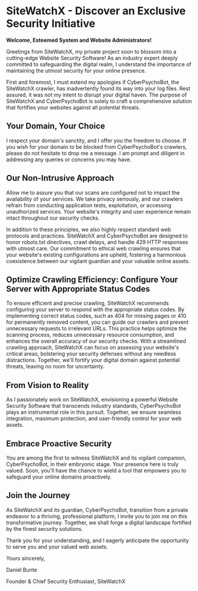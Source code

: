 # SiteWatchX - Discover an Exclusive Security Initiative

**Welcome, Esteemed System and Website Administrators!**

Greetings from SiteWatchX, my private project soon to blossom into a cutting-edge Website Security Software! As an industry expert deeply committed to safeguarding the digital realm, I understand the importance of maintaining the utmost security for your online presence.

First and foremost, I must extend my apologies if CyberPsychoBot, the SiteWatchX crawler, has inadvertently found its way into your log files. Rest assured, it was not my intent to disrupt your digital haven. The purpose of SiteWatchX and CyberPsychoBot is solely to craft a comprehensive solution that fortifies your websites against all potential threats.

## Your Domain, Your Choice

I respect your domain's sanctity, and I offer you the freedom to choose. If you wish for your domain to be blocked from CyberPsychoBot's crawlers, please do not hesitate to drop me a message. I am prompt and diligent in addressing any queries or concerns you may have.

## Our Non-Intrusive Approach

Allow me to assure you that our scans are configured not to impact the availability of your services. We take privacy seriously, and our crawlers refrain from conducting application tests, exploitation, or accessing unauthorized services. Your website's integrity and user experience remain intact throughout our security checks.

In addition to these principles, we also highly respect standard web protocols and practices. SiteWatchX and CyberPsychoBot are designed to honor robots.txt directives, crawl delays, and handle 429 HTTP responses with utmost care. Our commitment to ethical web crawling ensures that your website's existing configurations are upheld, fostering a harmonious coexistence between our vigilant guardian and your valuable online assets.

## Optimize Crawling Efficiency: Configure Your Server with Appropriate Status Codes

To ensure efficient and precise crawling, SiteWatchX recommends configuring your server to respond with the appropriate status codes. By implementing correct status codes, such as 404 for missing pages or 410 for permanently removed content, you can guide our crawlers and prevent unnecessary requests to irrelevant URLs. This practice helps optimize the scanning process, reduces unnecessary resource consumption, and enhances the overall accuracy of our security checks. With a streamlined crawling approach, SiteWatchX can focus on assessing your website's critical areas, bolstering your security defenses without any needless distractions. Together, we'll fortify your digital domain against potential threats, leaving no room for uncertainty.

## From Vision to Reality

As I passionately work on SiteWatchX, envisioning a powerful Website Security Software that transcends industry standards, CyberPsychoBot plays an instrumental role in this pursuit. Together, we ensure seamless integration, maximum protection, and user-friendly control for your web assets.

## Embrace Proactive Security

You are among the first to witness SiteWatchX and its vigilant companion, CyberPsychoBot, in their embryonic stage. Your presence here is truly valued. Soon, you'll have the chance to wield a tool that empowers you to safeguard your online domains proactively.

## Join the Journey

As SiteWatchX and its guardian, CyberPsychoBot, transition from a private endeavor to a thriving, professional platform, I invite you to join me on this transformative journey. Together, we shall forge a digital landscape fortified by the finest security solutions.

Thank you for your understanding, and I eagerly anticipate the opportunity to serve you and your valued web assets.

Yours sincerely,

Daniel Bunte

Founder & Chief Security Enthusiast, SiteWatchX
